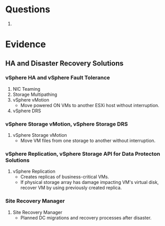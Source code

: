 # Questions
1. 

# Evidence
## HA and Disaster Recovery Solutions
### vSphere HA and vSphere Fault Tolerance
1. NIC Teaming
2. Storage Multipathing
3. vSphere vMotion
    - Move powered ON VMs to another ESXi host without interruption.
4. vSphere DRS

### vSphere Storage vMotion, vSphere Storage DRS
1. vSphere Storage vMotion
    - Move VM files from one storage to another without interruption.
    
### vSphere Replication, vSphere Storage API for Data Protecton Solutions
1. vSphere Replication
    - Creates replicas of business-critical VMs.
    - If physical storage array has damage impacting VM's virtual disk, recover VM by using previously created replica.

### Site Recovery Manager
1. Site Recovery Manager
    - Planned DC migrations and recovery processes after disaster.
